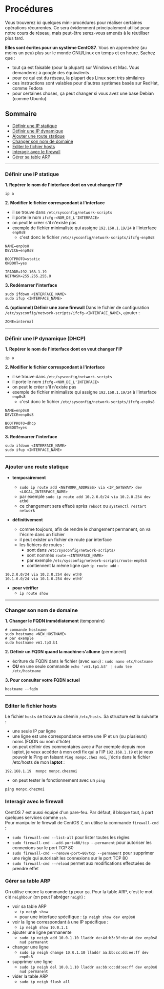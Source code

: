 # Procédures

Vous trouverez ici quelques mini-procédures pour réaliser certaines opérations récurrentes. Ce sera évidemment principalement utilisé pour notre cours de réseau, mais peut-être serez-vous amenés à le réutiliser plus tard.  

**Elles sont écrites pour un système CentOS7**. Vous en apprendrez (au moins un peu) plus sur le monde GNU/Linux en temps et en heure. Sachez que :
* tout ça est faisable (pour la plupart) sur Windows et Mac. Vous demanderez à google des équivalents
* pour ce qui est du réseau, la plupart des Linux sont très similaires
* ces instructions sont valables pour d'autres systèmes basés sur RedHat, comme Fedora
* pour certaines choses, ça peut changer si vous avez une base Debian (comme Ubuntu)

## Sommaire

* [Définir une IP statique](#définir-une-ip-statique)
* [Définir une IP dynamique](#définir-une-ip-dynamique-dhcp)
* [Ajouter une route statique](#ajouter-une-route-statique)
* [Changer son nom de domaine](#changer-son-nom-de-domaine)
* [Editer le fichier hosts](#editer-le-fichier-hosts)
* [Interagir avec le firewall](#interagir-avec-le-firewall)
* [Gérer sa table ARP](#gérer-sa-table-arp)

---

### Définir une IP statique
**1. Repérer le nom de l'interface dont on veut changer l'IP**
```
ip a
```
**2. Modifier le fichier correspondant à l'interface**
* il se trouve dans `/etc/sysconfig/network-scripts`
* il porte le nom `ifcfg-<NOM_DE_L'INTERFACE>`
* on peut le créer s'il n'existe pas
* exemple de fichier minimaliste qui assigne `192.168.1.19/24` à l'interface `enp0s8`
  * c'est donc le fichier `/etc/sysconfig/network-scripts/ifcfg-enp0s8`
```
NAME=enp0s8
DEVICE=enp0s8

BOOTPROTO=static
ONBOOT=yes

IPADDR=192.168.1.19
NETMASK=255.255.255.0
```
**3. Redémarrer l'interface**
```
sudo ifdown <INTERFACE_NAME>
sudo ifup <INTERFACE_NAME>
```

**4. (optionnel) Définir une zone firewall**
Dans le fichier de configuration `/etc/sysconfig/network-scripts/ifcfg-<INTERFACE_NAME>`, ajouter :
```
ZONE=internal
```

---

### Définir une IP dynamique (DHCP)
**1. Repérer le nom de l'interface dont on veut changer l'IP**
```
ip a
```
**2. Modifier le fichier correspondant à l'interface**
* il se trouve dans `/etc/sysconfig/network-scripts`
* il porte le nom `ifcfg-<NOM_DE_L'INTERFACE>`
* on peut le créer s'il n'existe pas
* exemple de fichier minimaliste qui assigne `192.168.1.19/24` à l'interface `enp0s8`
  * c'est donc le fichier `/etc/sysconfig/network-scripts/ifcfg-enp0s8`
```
NAME=enp0s8
DEVICE=enp0s8

BOOTPROTO=dhcp
ONBOOT=yes
```
**3. Redémarrer l'interface**
```
sudo ifdown <INTERFACE_NAME>
sudo ifup <INTERFACE_NAME>
```

---

### Ajouter une route statique

* **temporairement**
  * `sudo ip route add <NETWORK_ADDRESS> via <IP_GATEWAY> dev <LOCAL_INTERFACE_NAME>`
  * par exemple `sudo ip route add 10.2.0.0/24 via 10.2.0.254 dev eth0`
  * ce changement sera effacé après `reboot` ou `systemctl restart network`

* **définitivement**
  * comme toujours, afin de rendre le changement permanent, on va l'écrire dans un fichier
  * il peut exister un fichier de route par interface
  * les fichiers de routes :
    * sont dans `/etc/sysconfig/network-scripts/`
    * sont nommés `route-<INTERFACE_NAME>`
    * par exemple `/etc/sysconfig/network-scripts/route-enp0s8`
    * contiennent la même ligne que `ip route add` : 
```
10.2.0.0/24 via 10.2.0.254 dev eth0
10.1.0.0/24 via 10.1.0.254 dev eth0`
```

* **pour vérifier**
  * `ip route show`

---

### Changer son nom de domaine

**1. Changer le FQDN immédiatement** (temporaire)
```
# commande hostname
sudo hostname <NEW_HOSTNAME>
# par exemple
sudo hostname vm1.tp3.b1
```
**2. Définir un FQDN quand la machine s'allume** (permanent)
* écriture du FQDN dans le fichier (avec `nano`) : `sudo nano etc/hostname`
* **OU** en une seule commande `echo 'vm1.tp1.b3' | sudo tee /etc/hostname`

**3. Pour consulter votre FQDN actuel**
```
hostname --fqdn
```

---

### Editer le fichier hosts

Le fichier `hosts` se trouve au chemin `/etc/hosts`. Sa structure est la suivante :
* une seule IP par ligne
* une ligne est une correspondance entre une IP et un (ou plusieurs) noms (FQDN ou nom d'hôte)
* on peut définir des commentaires avec `#`
Par exemple depuis mon laptot, je veux accéder à mon ordi fix qui a l'IP `192.168.1.19` et je veux pouvoir le Ping en faisant `Ping monpc.chez moi`, j'écris dans le fichier /etc/hosts de mon **laptot** :
```
192.168.1.19  monpc monpc.chezmoi
```
* on peut tester le fonctionnement avec un `ping`
```
ping monpc.chezmoi
```

### Interagir avec le firewall

CentOS 7 est aussi équipé d'un pare-feu. Par défaut, il bloque tout, à part quelques services comme `ssh`.  
Pour manipuler le firewall de CentOS 7, on utilise la commande `firewall-cmd` :
* `sudo firewall-cmd --list-all` pour lister toutes les règles
* `sudo firewall-cmd --add-port=80/tcp --permanent` pour autoriser les connexions sur le port TCP 80 
* `sudo firewall-cmd --remove-port=80/tcp --permanent` pour supprimer une règle qui autorisait les connexions sur le port TCP 80 
* `sudo firewall-cmd --reload` permet aux modifications effectuées de prendre effet

### Gérer sa table ARP

On utilise encore la commande `ip` pour ça. Pour la table ARP, c'est le mot-clé `neighbour` (on peut l'abréger `neigh`) :
* voir sa table ARP 
  * `ip neigh show`
  * pour une interface spécifique : `ip neigh show dev enp0s8`
* voir la ligne correspondant à une IP spécifique :
  * `ip neigh show 10.0.1.1`
* ajouter une ligne permanente
  * `sudo ip neigh add 10.0.1.10 lladdr de:4d:b3:3f:de:4d dev enp0s8 nud permanent`
* changer une ligne
  * `sudo ip neigh change 10.0.1.10 lladdr aa:bb:cc:dd:ee:ff dev enp0s8`
* supprimer une ligne
  * `sudo ip neigh del 10.0.1.10 lladdr aa:bb:cc:dd:ee:ff dev enp0s8 nud permanent`
* vider la table ARP
  * `sudo ip neigh flush all`
